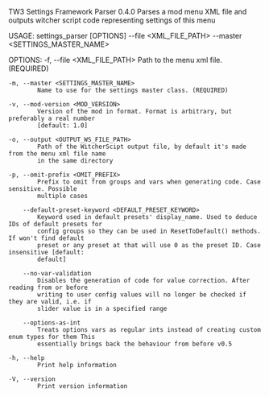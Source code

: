 TW3 Settings Framework Parser 0.4.0
Parses a mod menu XML file and outputs witcher script code representing settings of this menu

USAGE:
    settings_parser [OPTIONS] --file <XML_FILE_PATH> --master <SETTINGS_MASTER_NAME>

OPTIONS:
    -f, --file <XML_FILE_PATH>
            Path to the menu xml file. (REQUIRED)

    -m, --master <SETTINGS_MASTER_NAME>
            Name to use for the settings master class. (REQUIRED)

    -v, --mod-version <MOD_VERSION>
            Version of the mod in format. Format is arbitrary, but preferably a real number
            [default: 1.0]

    -o, --output <OUTPUT_WS_FILE_PATH>
            Path of the WitcherScipt output file, by default it's made from the menu xml file name
            in the same directory

    -p, --omit-prefix <OMIT_PREFIX>
            Prefix to omit from groups and vars when generating code. Case sensitive. Possible
            multiple cases

        --default-preset-keyword <DEFAULT_PRESET_KEYWORD>
            Keyword used in default presets' display_name. Used to deduce IDs of default presets for
            config groups so they can be used in ResetToDefault() methods. If won't find default
            preset or any preset at that will use 0 as the preset ID. Case insensitive [default:
            default]

        --no-var-validation
            Disables the generation of code for value correction. After reading from or before
            writing to user config values will no longer be checked if they are valid, i.e. if
            slider value is in a specified range

        --options-as-int
            Treats options vars as regular ints instead of creating custom enum types for them This
            essentially brings back the behaviour from before v0.5

    -h, --help
            Print help information

    -V, --version
            Print version information
